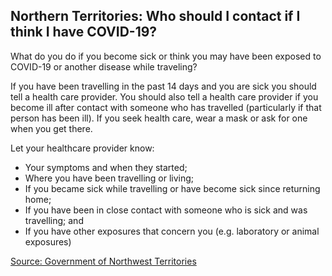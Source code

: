 ## Northern Territories: Who should I contact if I think I have COVID-19?

What do you do if you become sick or think you may have been exposed to COVID-19 or another disease while traveling?

If you have been travelling in the past 14 days and you are sick you should tell a health care provider. You should also tell a health care provider if you become ill after contact with someone who has travelled (particularly if that person has been ill). If you seek health care, wear a mask or ask for one when you get there.

Let your healthcare provider know:

- Your symptoms and when they started;
- Where you have been travelling or living;
- If you became sick while travelling or have become sick since returning home;
- If you have been in close contact with someone who is sick and was travelling; and
- If you have other exposures that concern you (e.g. laboratory or animal exposures)

[Source: Government of Northwest Territories](https://www.hss.gov.nt.ca/en/services/coronavirus-disease-covid-19/coronavirus-disease-covid-19-faqs)
